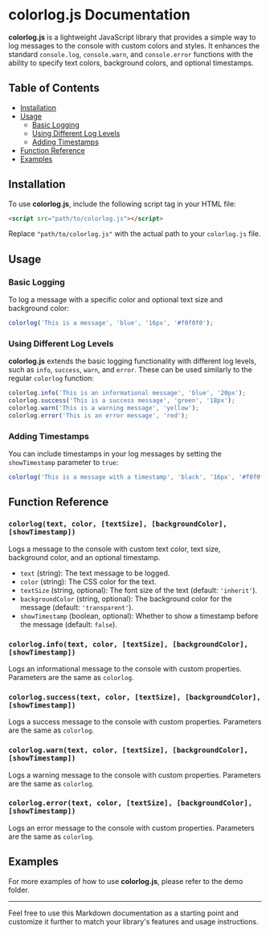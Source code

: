 # colorlog.js Documentation

**colorlog.js** is a lightweight JavaScript library that provides a simple way to log messages to the console with custom colors and styles. It enhances the standard `console.log`, `console.warn`, and `console.error` functions with the ability to specify text colors, background colors, and optional timestamps.

## Table of Contents

- [Installation](#installation)
- [Usage](#usage)
  - [Basic Logging](#basic-logging)
  - [Using Different Log Levels](#using-different-log-levels)
  - [Adding Timestamps](#adding-timestamps)
- [Function Reference](#function-reference)
- [Examples](#examples)

## Installation

To use **colorlog.js**, include the following script tag in your HTML file:

```html
<script src="path/to/colorlog.js"></script>
```

Replace `"path/to/colorlog.js"` with the actual path to your `colorlog.js` file.

## Usage

### Basic Logging

To log a message with a specific color and optional text size and background color:

```javascript
colorlog('This is a message', 'blue', '16px', '#f0f0f0');
```

### Using Different Log Levels

**colorlog.js** extends the basic logging functionality with different log levels, such as `info`, `success`, `warn`, and `error`. These can be used similarly to the regular `colorlog` function:

```javascript
colorlog.info('This is an informational message', 'blue', '20px');
colorlog.success('This is a success message', 'green', '18px');
colorlog.warn('This is a warning message', 'yellow');
colorlog.error('This is an error message', 'red');
```

### Adding Timestamps

You can include timestamps in your log messages by setting the `showTimestamp` parameter to `true`:

```javascript
colorlog('This is a message with a timestamp', 'black', '16px', '#f0f0f0', true);
```

## Function Reference

### `colorlog(text, color, [textSize], [backgroundColor], [showTimestamp])`

Logs a message to the console with custom text color, text size, background color, and an optional timestamp.

- `text` (string): The text message to be logged.
- `color` (string): The CSS color for the text.
- `textSize` (string, optional): The font size of the text (default: `'inherit'`).
- `backgroundColor` (string, optional): The background color for the message (default: `'transparent'`).
- `showTimestamp` (boolean, optional): Whether to show a timestamp before the message (default: `false`).

### `colorlog.info(text, color, [textSize], [backgroundColor], [showTimestamp])`

Logs an informational message to the console with custom properties. Parameters are the same as `colorlog`.

### `colorlog.success(text, color, [textSize], [backgroundColor], [showTimestamp])`

Logs a success message to the console with custom properties. Parameters are the same as `colorlog`.

### `colorlog.warn(text, color, [textSize], [backgroundColor], [showTimestamp])`

Logs a warning message to the console with custom properties. Parameters are the same as `colorlog`.

### `colorlog.error(text, color, [textSize], [backgroundColor], [showTimestamp])`

Logs an error message to the console with custom properties. Parameters are the same as `colorlog`.

## Examples

For more examples of how to use **colorlog.js**, please refer to the demo folder.

---

Feel free to use this Markdown documentation as a starting point and customize it further to match your library's features and usage instructions.
